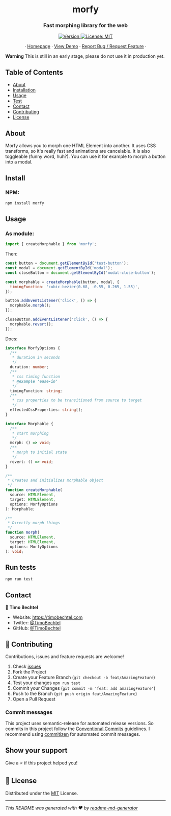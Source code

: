 <h1 align="center">morfy</h1>
<h3 align="center">Fast morphing library for the web</h3>
<p align="center">
  <a href="https://www.npmjs.com/package/morfy" target="_blank">
    <img alt="Version" src="https://img.shields.io/npm/v/morfy.svg">
  </a>
  <a href="https://github.com/TimoBechtel/morfy/blob/main/LICENSE" target="_blank">
    <img alt="License: MIT" src="https://img.shields.io/github/license/TimoBechtel/morfy" />
  </a>
</p>
<p align="center">
  ·
  <a href="https://github.com/TimoBechtel/morfy#readme">Homepage</a>
  ·
  <a href="https://timobechtel.github.io/morfy/">View Demo</a>
  ·
  <a href="https://github.com/TimoBechtel/morfy/issues">Report Bug / Request Feature</a>
  ·
</p>

**Warning** This is still in an early stage, please do not use it in production yet.

## Table of Contents

- [About](#About)
- [Installation](#Install)
- [Usage](#usage)
- [Test](#run-tests)
- [Contact](#contact)
- [Contributing](#Contributing)
- [License](#license)

## About

Morfy allows you to morph one HTML Element into another. It uses CSS transforms, so it's really fast and animations are cancelable. It is also toggleable (funny word, huh?). You can use it for example to morph a button into a modal.

## Install

### NPM:

```sh
npm install morfy
```

## Usage

### As module:

```javascript
import { createMorphable } from 'morfy';
```

Then:

```javascript
const button = document.getElementById('test-button');
const modal = document.getElementById('modal');
const closeButton = document.getElementById('modal-close-button');

const morphable = createMorphable(button, modal, {
  timingFunction: 'cubic-bezier(0.68, -0.55, 0.265, 1.55)',
});

button.addEventListener('click', () => {
  morphable.morph();
});

closeButton.addEventListener('click', () => {
  morphable.revert();
});
```

Docs:

```typescript
interface MorfyOptions {
  /**
   * duration in seconds
   */
  duration: number;
  /**
   * css timing function
   * @example 'ease-in'
   */
  timingFunction: string;
  /**
   * css properties to be transitioned from source to target
   */
  effectedCssProperties: string[];
}

interface Morphable {
  /**
   * start morphing
   */
  morph: () => void;
  /**
   * morph to initial state
   */
  revert: () => void;
}

/**
 * Creates and initializes morphable object
 */
function createMorphable(
  source: HTMLElement,
  target: HTMLElement,
  options: MorfyOptions
): Morphable;

/**
 * Directly morph things
 */
function morph(
  source: HTMLElement,
  target: HTMLElement,
  options: MorfyOptions
): void;
```

## Run tests

```sh
npm run test
```

## Contact

👤 **Timo Bechtel**

- Website: https://timobechtel.com
- Twitter: [@TimoBechtel](https://twitter.com/TimoBechtel)
- GitHub: [@TimoBechtel](https://github.com/TimoBechtel)

## 🤝 Contributing

Contributions, issues and feature requests are welcome!<br />

1. Check [issues](https://github.com/TimoBechtel/morfy/issues)
1. Fork the Project
1. Create your Feature Branch (`git checkout -b feat/AmazingFeature`)
1. Test your changes `npm run test`
1. Commit your Changes (`git commit -m 'feat: add amazingFeature'`)
1. Push to the Branch (`git push origin feat/AmazingFeature`)
1. Open a Pull Request

### Commit messages

This project uses semantic-release for automated release versions. So commits in this project follow the [Conventional Commits](https://www.conventionalcommits.org/en/v1.0.0-beta.2/) guidelines. I recommend using [commitizen](https://github.com/commitizen/cz-cli) for automated commit messages.

## Show your support

Give a ⭐️ if this project helped you!

## 📝 License

Distributed under the [MIT](https://github.com/TimoBechtel/morfy/blob/main/LICENSE) License.

---

_This README was generated with ❤️ by [readme-md-generator](https://github.com/kefranabg/readme-md-generator)_
